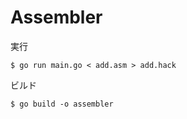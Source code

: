 # Assembler
実行

```
$ go run main.go < add.asm > add.hack
```

ビルド

```
$ go build -o assembler
```
